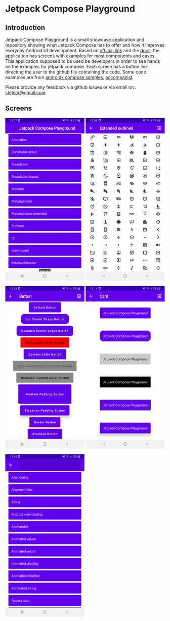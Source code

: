 # Jetpack Compose Playground

## Introduction

Jetpack Compose Playground is a small showcase application and repository showing what Jetpack Compose has to offer and how it improves everyday Android UI development.
Based on [official link](https://developer.android.com/jetpack/compose) and the [docs](https://developer.android.com/jetpack/compose/documentation), the application has screens with examples for most components and cases.
This application supposed to be used be developers in order to see hands on the examples for jetpack compose.
Each screen has a button link directing the user to the github file containing the code.
Some code examples are from [androidx compose samples](https://github.com/androidx/androidx/tree/androidx-main/compose), [accompanist](https://github.com/google/accompanist).

Please provide any feedback via github issues or via email on : steleor@gmail.com

## Screens

<img src="screenshots/1.png" width="250" /> <img src="screenshots/2.png" width="250" />

<img src="screenshots/3.png" width="250" /> <img src="screenshots/4.png" width="250" />

<img src="screenshots/5.png" width="250" />
